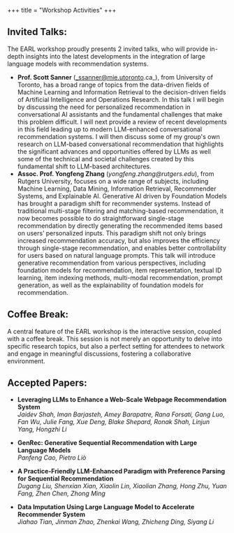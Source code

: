 +++
title = "Workshop Activities"
+++


## Invited Talks:

The EARL workshop proudly presents 2 invited talks, who will provide in-depth insights into the latest developments in the integration of large language models with recommendation systems. 
- **Prof. Scott Sanner** (_ssanner@mie.utoronto.ca_), from University of Toronto, has a broad range of topics from the data-driven fields of Machine Learning and Information Retrieval to the decision-driven fields of Artificial Intelligence and Operations Research. 
In this talk I will begin by discussing the need for personalized recommendation in conversational AI assistants and the fundamental challenges that make this problem difficult.  I will next provide a review of recent developments in this field leading up to modern LLM-enhanced conversational recommendation systems.  I will then discuss some of my group's own research on LLM-based conversational recommendation that highlights the significant advances and opportunities offered by LLMs as well some of the technical and societal challenges created by this fundamental shift to LLM-based architectures.
- **Assoc. Prof. Yongfeng Zhang** (_yongfeng.zhang@rutgers.edu_), from Rutgers University, focuses on a wide range of subjects, including Machine Learning, Data Mining, Information Retrieval, Recommender Systems, and Explainable AI. 
Generative AI driven by Foundation Models has brought a paradigm shift for recommender systems. Instead of traditional multi-stage filtering and matching-based recommendation, it now becomes possible to do straightforward single-stage recommendation by directly generating the recommended items based on users’ personalized inputs. This paradigm shift not only brings increased recommendation accuracy, but also improves the efficiency through single-stage recommendation, and enables better controllability for users based on natural language prompts. This talk will introduce generative recommendation from various perspectives, including foundation models for recommendation, item representation, textual ID learning, item indexing methods, multi-modal recommendation, prompt generation, as well as the explainability of foundation models for recommendation.

## Coffee Break:

A central feature of the EARL workshop is the interactive session, coupled with a coffee break. This session is not merely an opportunity to delve into specific research topics, but also a perfect setting for attendees to network and engage in meaningful discussions, fostering a collaborative environment. 

## Accepted Papers:

- **Leveraging LLMs to Enhance a Web-Scale Webpage Recommendation System**  
  *Jaidev Shah, Iman Barjasteh, Amey Barapatre, Rana Forsati, Gang Luo, Fan Wu, Julie Fang, Xue Deng, Blake Shepard, Ronak Shah, Linjun Yang, Hongzhi Li*

- **GenRec: Generative Sequential Recommendation with Large Language Models**  
  *Panfeng Cao, Pietro Liò*

- **A Practice-Friendly LLM-Enhanced Paradigm with Preference Parsing for Sequential Recommendation**  
  *Dugang Liu, Shenxian Xian, Xiaolin Lin, Xiaolian Zhang, Hong Zhu, Yuan Fang, Zhen Chen, Zhong Ming*

- **Data Imputation Using Large Language Model to Accelerate Recommender System**  
  *Jiahao Tian, Jinman Zhao, Zhenkai Wang, Zhicheng Ding, Siyang Li*


<!-- ## Thought-provoking panel discussion:

Moreover, the workshop includes a thought-provoking panel discussion, bringing together a diverse group of experts from both the industry and academic realms. This discussion aims to address the current challenges and future potential of recommendation systems enhanced by large language models, facilitating a rich exchange of ideas and perspectives from different sectors of the field. -->

<!-- ## Q&A:

In an effort to make the panel discussion more interactive and tailored to our audience's interests, we will be collecting questions from participants upon workshop registration. These pre-selected questions will then be posed to our panelists, ensuring that the session is not only engaging but also reflective of the attendees' curiosities and concerns. This approach is designed to create a dynamic and participatory atmosphere, encouraging lively and informed dialogue among all participants.
 -->
